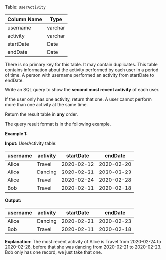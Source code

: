 ﻿
Table:  `UserActivity`


| Column Name   | Type    |
|-|-|
| username      | varchar |
| activity      | varchar |
| startDate     | Date    |
| endDate       | Date    |

There is no primary key for this table. It may contain duplicates.
This table contains information about the activity performed by each user in a period of time.
A person with username performed an activity from startDate to endDate.

Write an SQL query to show the  **second most recent activity**  of each user.

If the user only has one activity, return that one. A user cannot perform more than one activity at the same time.

Return the result table in  **any**  order.

The query result format is in the following example.

**Example 1:**

**Input:** 
UserActivity table:

| username   | activity     | startDate   | endDate     |
|-|-|-|-|
| Alice      | Travel       | 2020-02-12  | 2020-02-20  |
| Alice      | Dancing      | 2020-02-21  | 2020-02-23  |
| Alice      | Travel       | 2020-02-24  | 2020-02-28  |
| Bob        | Travel       | 2020-02-11  | 2020-02-18  |

**Output:** 

| username   | activity     | startDate   | endDate     |
|-|-|-|-|
| Alice      | Dancing      | 2020-02-21  | 2020-02-23  |
| Bob        | Travel       | 2020-02-11  | 2020-02-18  |

**Explanation:** 
The most recent activity of Alice is Travel from 2020-02-24 to 2020-02-28, before that she was dancing from 2020-02-21 to 2020-02-23.
Bob only has one record, we just take that one.
